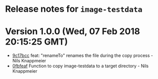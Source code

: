 # Release notes for `image-testdata`

<a name="current-release"></a>
# Version 1.0.0 (Wed, 07 Feb 2018 20:15:25 GMT)

* [9c17bcc](https://github.com/gachou/image-testdata/commit/9c17bcc) feat: "renameTo" renames the file during the copy process - Nils Knappmeier
* [0fbfeaf](https://github.com/gachou/image-testdata/commit/0fbfeaf) Function to copy image-testdata to a target directory - Nils Knappmeier

